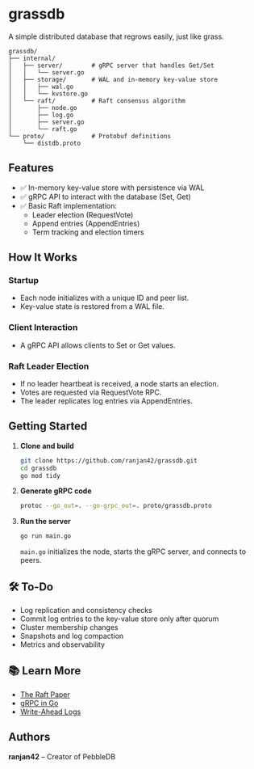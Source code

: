 # grassdb
A simple distributed database that regrows easily, just like grass.

```
grassdb/
├── internal/
│   ├── server/        # gRPC server that handles Get/Set
│   │   └── server.go
│   ├── storage/       # WAL and in-memory key-value store
│   │   ├── wal.go
│   │   └── kvstore.go
│   └── raft/          # Raft consensus algorithm
│       ├── node.go
│       ├── log.go
│       ├── server.go
│       └── raft.go
└── proto/             # Protobuf definitions
    └── distdb.proto
```

## Features
- ✅ In-memory key-value store with persistence via WAL
- ✅ gRPC API to interact with the database (Set, Get)
- ✅ Basic Raft implementation:
  - Leader election (RequestVote)
  - Append entries (AppendEntries)
  - Term tracking and election timers

## How It Works

### Startup
- Each node initializes with a unique ID and peer list.
- Key-value state is restored from a WAL file.

### Client Interaction
- A gRPC API allows clients to Set or Get values.

### Raft Leader Election
- If no leader heartbeat is received, a node starts an election.
- Votes are requested via RequestVote RPC.
- The leader replicates log entries via AppendEntries.

## Getting Started

1. **Clone and build**
   ```bash
   git clone https://github.com/ranjan42/grassdb.git
   cd grassdb
   go mod tidy
   ```

2. **Generate gRPC code**
   ```bash
   protoc --go_out=. --go-grpc_out=. proto/grassdb.proto
   ```

3. **Run the server**
   ```bash
   go run main.go
   ```
   `main.go` initializes the node, starts the gRPC server, and connects to peers.

## 🛠️ To-Do
- Log replication and consistency checks
- Commit log entries to the key-value store only after quorum
- Cluster membership changes
- Snapshots and log compaction
- Metrics and observability

## 📚 Learn More
- [The Raft Paper](https://raft.github.io/)
- [gRPC in Go](https://grpc.io/docs/languages/go/)
- [Write-Ahead Logs](https://en.wikipedia.org/wiki/Write-ahead_logging)

## Authors
**ranjan42** – Creator of PebbleDB

